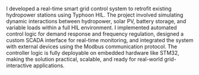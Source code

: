 I developed a real-time smart grid control system to retrofit existing hydropower stations using Typhoon HIL. The project involved simulating dynamic interactions between hydropower, solar PV, battery storage, and variable loads within a full HIL environment. I implemented automated control logic for demand response and frequency regulation, designed a custom SCADA interface for real-time monitoring, and integrated the system with external devices using the Modbus communication protocol. The controller logic is fully deployable on embedded hardware like STM32, making the solution practical, scalable, and ready for real-world grid-interactive applications.
